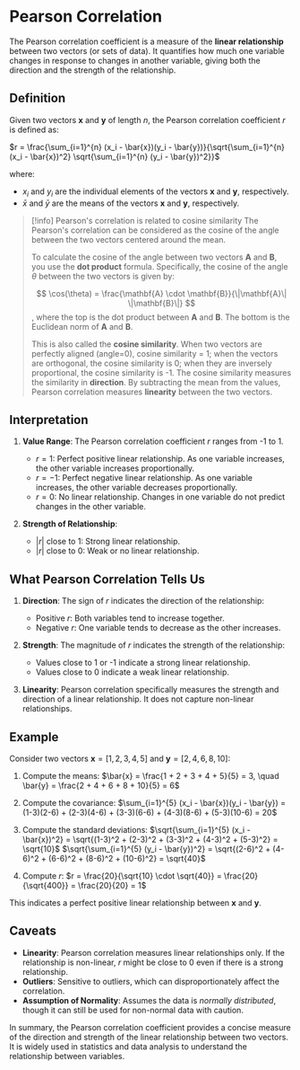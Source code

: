 # Pearson Correlation

The Pearson correlation coefficient is a measure of the **linear relationship** between two vectors (or sets of data). It quantifies how much one variable changes in response to changes in another variable, giving both the direction and the strength of the relationship.

## Definition

Given two vectors $\mathbf{x}$ and $\mathbf{y}$ of length $n$, the Pearson correlation coefficient $r$ is defined as:

$r = \frac{\sum_{i=1}^{n} (x_i - \bar{x})(y_i - \bar{y})}{\sqrt{\sum_{i=1}^{n} (x_i - \bar{x})^2} \sqrt{\sum_{i=1}^{n} (y_i - \bar{y})^2}}$

where:
- $x_i$ and $y_i$ are the individual elements of the vectors $\mathbf{x}$ and $\mathbf{y}$, respectively.
- $\bar{x}$ and $\bar{y}$ are the means of the vectors $\mathbf{x}$ and $\mathbf{y}$, respectively.

> [!info] Pearson's correlation is related to cosine similarity
> The Pearson's correlation can be considered as the cosine of the angle between the two vectors centered around the mean.
> 
> To calculate the cosine of the angle between two vectors $\mathbf{A}$ and $\mathbf{B}$, you use the **dot product** formula. Specifically, the cosine of the angle $\theta$ between the two vectors is given by:
> 
> $$
> \cos(\theta) = \frac{\mathbf{A} \cdot \mathbf{B}}{\|\mathbf{A}\| \|\mathbf{B}\|}
> $$
> , where the top is the dot product between $\mathbf{A}$ and $\mathbf{B}$. The bottom is the Euclidean norm of $\mathbf{A}$ and $\mathbf{B}$.
> 
> This is also called the **cosine similarity**. When two vectors are perfectly aligned (angle=0), cosine similarity = 1; when the vectors are orthogonal, the cosine similarity is 0; when they are inversely proportional, the cosine similarity is -1.
> The cosine similarity measures the similarity in **direction**. By subtracting the mean from the values, Pearson correlation measures **linearity** between the two vectors.
 
## Interpretation

1. **Value Range**: The Pearson correlation coefficient $r$ ranges from -1 to 1.
   - $r = 1$: Perfect positive linear relationship. As one variable increases, the other variable increases proportionally.
   - $r = -1$: Perfect negative linear relationship. As one variable increases, the other variable decreases proportionally.
   - $r = 0$: No linear relationship. Changes in one variable do not predict changes in the other variable.

2. **Strength of Relationship**:
   - $|r|$ close to 1: Strong linear relationship.
   - $|r|$ close to 0: Weak or no linear relationship.

## What Pearson Correlation Tells Us

1. **Direction**: The sign of $r$ indicates the direction of the relationship:
   - Positive $r$: Both variables tend to increase together.
   - Negative $r$: One variable tends to decrease as the other increases.

2. **Strength**: The magnitude of $r$ indicates the strength of the relationship:
   - Values close to 1 or -1 indicate a strong linear relationship.
   - Values close to 0 indicate a weak linear relationship.

3. **Linearity**: Pearson correlation specifically measures the strength and direction of a linear relationship. It does not capture non-linear relationships.

## Example

Consider two vectors $\mathbf{x} = [1, 2, 3, 4, 5]$ and $\mathbf{y} = [2, 4, 6, 8, 10]$:

1. Compute the means:
   $\bar{x} = \frac{1 + 2 + 3 + 4 + 5}{5} = 3, \quad \bar{y} = \frac{2 + 4 + 6 + 8 + 10}{5} = 6$

2. Compute the covariance:
   $\sum_{i=1}^{5} (x_i - \bar{x})(y_i - \bar{y}) = (1-3)(2-6) + (2-3)(4-6) + (3-3)(6-6) + (4-3)(8-6) + (5-3)(10-6) = 20$

3. Compute the standard deviations:
   $\sqrt{\sum_{i=1}^{5} (x_i - \bar{x})^2} = \sqrt{(1-3)^2 + (2-3)^2 + (3-3)^2 + (4-3)^2 + (5-3)^2} = \sqrt{10}$
   $\sqrt{\sum_{i=1}^{5} (y_i - \bar{y})^2} = \sqrt{(2-6)^2 + (4-6)^2 + (6-6)^2 + (8-6)^2 + (10-6)^2} = \sqrt{40}$

4. Compute $r$:
   $r = \frac{20}{\sqrt{10} \cdot \sqrt{40}} = \frac{20}{\sqrt{400}} = \frac{20}{20} = 1$

This indicates a perfect positive linear relationship between $\mathbf{x}$ and $\mathbf{y}$.

## Caveats

- **Linearity**: Pearson correlation measures linear relationships only. If the relationship is non-linear, $r$ might be close to 0 even if there is a strong relationship.
- **Outliers**: Sensitive to outliers, which can disproportionately affect the correlation.
- **Assumption of Normality**: Assumes the data is _normally distributed_, though it can still be used for non-normal data with caution.

In summary, the Pearson correlation coefficient provides a concise measure of the direction and strength of the linear relationship between two vectors. It is widely used in statistics and data analysis to understand the relationship between variables.